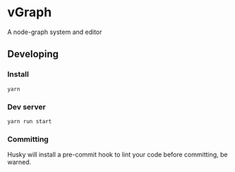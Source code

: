 # vGraph
A node-graph system and editor

## Developing
### Install
`yarn`

### Dev server
`yarn run start`

### Committing
Husky will install a pre-commit hook to lint your code before committing, be warned.
